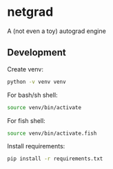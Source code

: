 # netgrad
A (not even a toy) autograd engine


## Development

Create venv:
```bash
python -v venv venv
```

For bash/sh shell:
```bash
source venv/bin/activate
```

For fish shell:
```bash
source venv/bin/activate.fish
```

Install requirements:
```bash
pip install -r requirements.txt
```

